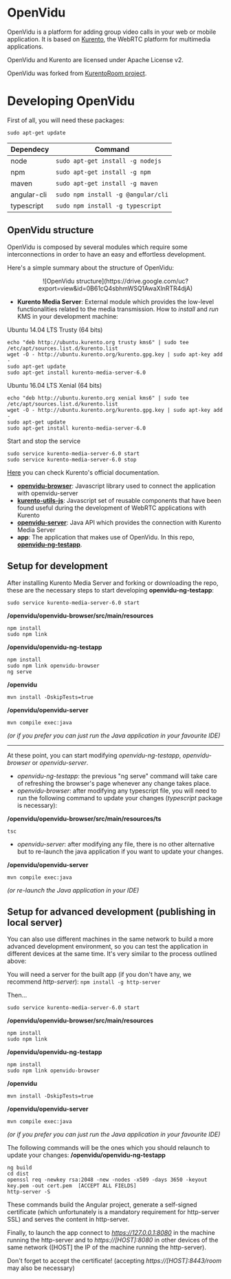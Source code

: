 OpenVidu
========

OpenVidu is a platform for adding group video calls in your web or mobile 
application. It is based on [Kurento](http://www.kurento.org), the WebRTC platform
for multimedia applications.

OpenVidu and Kurento are licensed under Apache License v2.

OpenVidu was forked from [KurentoRoom project](https://github.com/Kurento/kurento-room).


Developing OpenVidu
===================

First of all, you will need these packages:

```sudo apt-get update```

| Dependecy     | Command                                |
| ------------- | -------------------------------------- |
| node          | ```sudo apt-get install -g nodejs```   |
| npm           | ```sudo apt-get install -g npm```      |
| maven         | ```sudo apt-get install -g maven```    |
| angular-cli   | ```sudo npm install -g @angular/cli``` |
| typescript    | ```sudo npm install -g typescript```   |


OpenVidu structure
------------------

OpenVidu is composed by several modules which require some interconnections in order to have an easy and effortless development.

Here's a simple summary about the structure of OpenVidu:

<center>![OpenVidu structure](https://drive.google.com/uc?export=view&id=0B61cQ4sbhmWSQ1AwaXlnRTR4djA)</center>


- **Kurento Media Server**: External module which provides the low-level functionalities related to the media transmission. 
How to *install* and *run* KMS in your development machine:

Ubuntu 14.04 LTS Trusty (64 bits)
```
echo "deb http://ubuntu.kurento.org trusty kms6" | sudo tee /etc/apt/sources.list.d/kurento.list
wget -O - http://ubuntu.kurento.org/kurento.gpg.key | sudo apt-key add -
sudo apt-get update
sudo apt-get install kurento-media-server-6.0
```

Ubuntu 16.04 LTS Xenial (64 bits)
```
echo "deb http://ubuntu.kurento.org xenial kms6" | sudo tee /etc/apt/sources.list.d/kurento.list
wget -O - http://ubuntu.kurento.org/kurento.gpg.key | sudo apt-key add -
sudo apt-get update
sudo apt-get install kurento-media-server-6.0
```

Start and stop the service
```
sudo service kurento-media-server-6.0 start
sudo service kurento-media-server-6.0 stop
```

[Here](http://doc-kurento.readthedocs.io/en/stable/installation_guide.html) you can check Kurento's official documentation.

- [**openvidu-browser**](https://github.com/pabloFuente/openvidu/tree/master/openvidu-browser): Javascript library used to connect the application with openvidu-server
- [**kurento-utils-js**](https://github.com/pabloFuente/openvidu/tree/master/kurento-utils-js): Javascript set of reusable components that have been found useful during the development of WebRTC applications with Kurento
- [**openvidu-server**](https://github.com/pabloFuente/openvidu/tree/master/openvidu-server): Java API which provides the connection with Kurento Media Server
- **app**: The application that makes use of OpenVidu. In this repo, [**openvidu-ng-testapp**](https://github.com/pabloFuente/openvidu/tree/master/openvidu-ng-testapp).


Setup for development
------------------
After installing Kurento Media Server and forking or downloading the repo, these are the necessary steps to start developing **openvidu-ng-testapp**:

```
sudo service kurento-media-server-6.0 start
```
**/openvidu/openvidu-browser/src/main/resources**
```
npm install
sudo npm link
```
**/openvidu/openvidu-ng-testapp**
```
npm install
sudo npm link openvidu-browser
ng serve
```
**/openvidu**
```
mvn install -DskipTests=true
```
**/openvidu/openvidu-server**
```
mvn compile exec:java
```

*(or if you prefer you can just run the Java application in your favourite IDE)*


----------


At these point, you can start modifying *openvidu-ng-testapp*, *openvidu-browser* or *openvidu-server*.

 - *openvidu-ng-testapp*:  the previous "ng serve" command will take care of refreshing the browser's page whenever any change takes place.
 - *openvidu-browser*: after modifying any typescript file, you will need to run the following command to update your changes (*typescript* package is necessary):
 
 **/openvidu/openvidu-browser/src/main/resources/ts** 
 ``` 
 tsc
  ```
 - *openvidu-server*: after modifying any file, there is no other alternative but to re-launch the java application if you want to update your changes.

 **/openvidu/openvidu-server** 
 ``` 
 mvn compile exec:java
  ```
*(or re-launch the Java application in your IDE)*


Setup for advanced development (publishing in local server)
------------------
You can also use different machines in the same network to build a more advanced development environment, so you can test the application in different devices at the same time. It's very similar to the process outlined above:

You will need a server for the built app (if you don't have any, we recommend *http-server*):
```npm install -g http-server```

Then...

```
sudo service kurento-media-server-6.0 start
```
**/openvidu/openvidu-browser/src/main/resources**
```
npm install
sudo npm link
```
**/openvidu/openvidu-ng-testapp**
```
npm install
sudo npm link openvidu-browser
```
**/openvidu**
```
mvn install -DskipTests=true
```
**/openvidu/openvidu-server**
```
mvn compile exec:java
```
*(or if you prefer you can just run the Java application in your favourite IDE)*


The following commands will be the ones which you should relaunch to update your changes:
**/openvidu/openvidu-ng-testapp**
```
ng build
cd dist
openssl req -newkey rsa:2048 -new -nodes -x509 -days 3650 -keyout key.pem -out cert.pem  [ACCEPT ALL FIELDS]
http-server -S
```
These commands build the Angular project, generate a self-signed certificate (which unfortunately is a mandatory requirement for http-server SSL) and serves the content in http-server.

Finally, to launch the app connect to *https://127.0.0.1:8080* in the machine running the http-server and to *https://[HOST]:8080* in other devices of the same network ([HOST] the IP of the machine running the http-server).

Don't forget to accept the certificate! (accepting *https://[HOST]:8443/room* may also be necessary)